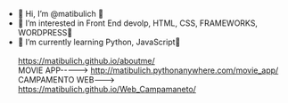 - 👋 Hi, I’m @matibulich 👋
- 👀 I’m interested in Front End devolp, HTML, CSS, FRAMEWORKS, WORDPRESS👀
- 🌱 I’m currently learning Python, JavaScript🌱 <BR>
  <br>
    https://matibulich.github.io/aboutme/
  <br>
  MOVIE APP-----> http://matibulich.pythonanywhere.com/movie_app/
  <br>
  CAMPAMENTO WEB---> https://matibulich.github.io/Web_Campamaneto/
<!---
matibulich/matibulich is a ✨ special ✨ repository because its `README.md` (this file) appears on your GitHub profile.
You can click the Preview link to take a look at your changes.
--->
